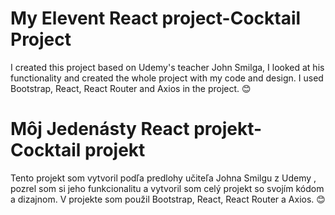   <h1>My Elevent React project-Cocktail Project</h1>
 <p>I created this project based on Udemy's teacher John Smilga, I looked at his functionality and created the whole project with my code and design. I used Bootstrap, React, React Router and Axios in the project. 😊
        </p>
 
 
 
 <h1>Môj Jedenásty React projekt-Cocktail projekt</h1>
  <p> Tento projekt som vytvoril podľa predlohy učiteľa Johna Smilgu z Udemy , pozrel som si jeho funkcionalitu a vytvoril som celý projekt so svojím kódom a dizajnom. V projekte som použil Bootstrap, React, React Router a Axios. 😊
        </p>
